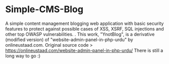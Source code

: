 # Simple-CMS-Blog
A simple content management blogging web application with basic security features to protect against possible cases of XSS, XSRF, SQL injections and other top OWASP vulnerabilities. .
This work, "YnotBlog", is a derivative (modified version) of "website-admin-panel-in-php-urdu" by onlineustaad.com.
Original source code > https://onlineustaad.com/website-admin-panel-in-php-urdu/ 
There is still a long way to go :)
